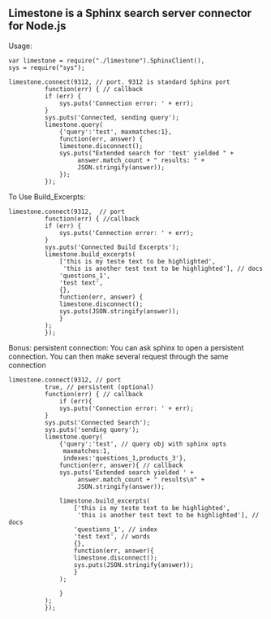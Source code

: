 ## Limestone is a Sphinx search server connector for Node.js

Usage:

    var limestone = require("./limestone").SphinxClient(),
    sys = require("sys");

    limestone.connect(9312, // port. 9312 is standard Sphinx port
		      function(err) { // callback
			  if (err) {
			      sys.puts('Connection error: ' + err);
			  }
			  sys.puts('Connected, sending query');
			  limestone.query(
			      {'query':'test', maxmatches:1}, 
			      function(err, answer) {
				  limestone.disconnect();
				  sys.puts("Extended search for 'test' yielded " + 
					   answer.match_count + " results: " + 
					   JSON.stringify(answer));
			      });
		      });

To Use Build_Excerpts:

    limestone.connect(9312,  // port
		      function(err) { //callback
			  if (err) {
			      sys.puts('Connection error: ' + err);
			  }
			  sys.puts('Connected Build Excerpts');
			  limestone.build_excerpts(
			      ['this is my teste text to be highlighted', 
			       'this is another test text to be highlighted'], // docs
			      'questions_1',
			      'test text',
			      {},
			      function(err, answer) {
				  limestone.disconnect();
				  sys.puts(JSON.stringify(answer));
			      }
			  );
		      });

Bonus: persistent connection:
You can ask sphinx to open a persistent connection. You can then make several request through the same connection

    limestone.connect(9312, // port
		      true, // persistent (optional)
		      function(err) { // callback
    			  if (err){
			      sys.puts('Connection error: ' + err);
			  }
			  sys.puts('Connected Search'); 
			  sys.puts('sending query');  
			  limestone.query(
			      {'query':'test', // query obj with sphinx opts
			       maxmatches:1,
			       indexes:'questions_1,products_3'},
			      function(err, answer){ // callback
				  sys.puts('Extended search yielded ' + 
					   answer.match_count + " results\n" +
					   JSON.stringify(answer));
		
				  limestone.build_excerpts(
				      ['this is my teste text to be highlighted', 
				       'this is another test text to be highlighted'], // docs
				      'questions_1', // index
				      'test text', // words
				      {},
				      function(err, answer){
					  limestone.disconnect();
					  sys.puts(JSON.stringify(answer));
				      }
				  );
				  
			      }
			  );
		      });
